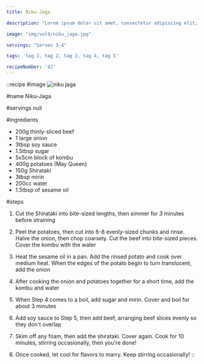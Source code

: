 ```yaml
---
title: Niku-Jaga

description: "Lorem ipsum dolor sit amet, consectetur adipiscing elit, sed do eiusmod tempor incididunt ut labore et dolore magna aliqua. Tincidunt eget nullam non nisi est sit amet facilisis."

image: "img/vol9/niku_jaga.jpg"

servings: "Serves 3-4"

tags: 'tag 1, tag 2, tag 3, tag 4, tag 5'

recipeNumber: '42'
---
```


::recipe
#image
![niku jaga](/img/vol9/niku_jaga.jpg)

#name
Niku-Jaga

#servings
null

#ingredients
- 200g thinly-sliced beef
- 1 large onion
- 3tbsp soy sauce
- 1.5tbsp sugar
- 5x5cm block of kombu
- 400g potatoes (May Queen)
- 150g Shirataki
- 3tbsp mirin
- 200cc water
- 1.5tbsp of sesame oil

#steps
1. Cut the Shirataki into bite-sized lengths, then simmer for 3 minutes before straining

2. Peel the potatoes, then cut into 6-8 evenly-sized chunks and rinse. Halve the onion, then chop coarsely. Cut the beef into bite-sized pieces. Cover the kombu with the water

3. Heat the sesame oil in a pan. Add the rinsed potato and cook over medium heat. When the edges of the potato begin to turn translucent, add the onion

4. After cooking the onion and potatoes together for a short time, add the kombu and water

5. When Step 4 comes to a boil, add sugar and mirin. Cover and boil for about 3 minutes

6. Add soy sauce to Step 5, then add beef, arranging beef slices evenly so they don't overlap

7. Skim off any foam, then add the shirataki. Cover again. Cook for 10 minutes, stirring occasionally, then you're done!

8. Once cooked, let cool for flavors to marry. Keep stirring occasionally!
::